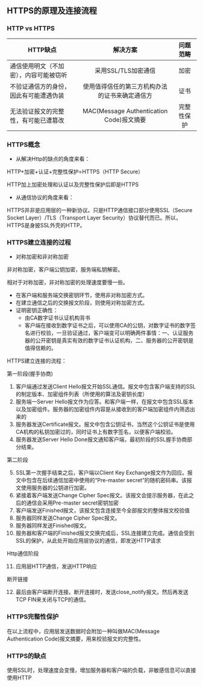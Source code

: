 ## HTTPS的原理及连接流程

### HTTP vs HTTPS
| HTTP缺点                               |                    解决方案                    |  问题范畴  |
| -------------------------------------- | :--------------------------------------------: | :--------: |
| 通信使用明文（不加密），内容可能被窃听 |              采用SSL/TLS加密通信               |    加密    |
| 不验证通信方的身份，因此有可能遭遇伪装 | 使用值得信任的第三方机构办法的证书来确定通信方 |    证书    |
| 无法验证报文的完整性，有可能已遭篡改   |    MAC(Message Authentication Code)报文摘要    | 完整性保护 |

### HTTPS概念

* 从解决Http的缺点的角度来看：

HTTP+加密+认证+完整性保护=HTTPS（HTTP Secure）

HTTP加上加密处理和认证以及完整性保护后即是HTTPS

* 从通信协议的角度来看：

HTTPS并非是应用层的一种新协议。只是HTTP通信接口部分使用SSL（Secure Socket Layer）/TLS（Transport Layer Security）协议替代而已。所以，HTTPS是身披SSL外壳的HTTP。

### HTTPS建立连接的过程

* 对称加密和非对称加密

非对称加密，客户端公钥加密，服务端私钥解密。

相对于对称加密，非对称加密的处理速度要慢一些。

* 在客户端和服务端交换密钥环节，使用非对称加密方式。
* 在建立通信之后的交换报文阶段，则使用对称加密方式。
* 证明密钥正确性：
  * 由CA数字证书认证机构背书
  * 客户端在接收到数字证书之后，可以使用CA的公钥，对数字证书的数字签名进行校验，一旦验证通过，客户端变可以明确两件事情：一、认证服务器的公开密钥是真实有效的数字证书认证机构，二、服务器的公开密钥是值得信赖的。

HTTPS建立连接的流程：

第一阶段(握手协商)

1. 客户端通过发送Client Hello报文开始SSL通信。报文中包含客户端支持的SSL的制定版本、加密组件列表（所使用的算法及密钥长度）
2. 服务端一Server Hello报文作为应答。和客户端一样，在报文中包含SSL版本以及加密组件。服务器的加密组件内容是从接收到的客户端加密组件内筛选出来的
3. 服务器发送Certificate报文。报文中包含公钥证书，当然这个公钥证书是使用CA机构的私钥加密过的，同时证书上有数字签名，以便客户端校验。
4. 服务器发送Server Hello Done报文通知客户端，最初阶段的SSL握手协商部分结束。

第二阶段

5. SSL第一次握手结束之后，客户端以Client Key Exchange报文作为回应。报文中包含在后续通信加密中使用的“Pre-master secret”的随机密码串。该报文使用服务器的公钥进行加密。
6. 紧接着客户端发送Change Cipher Spec报文。该报文会提示服务器，在此之后的通信会采用Pre-master secret密钥加密
7. 客户端发送Finished报文，该报文包含连接至今全部报文的整体报文校验值
8. 服务器同样发送Change Cipher Spec报文。
9. 服务器同样发送Finished报文。
10. 服务器和客户端的Finished报文交换完成后，SSL连接建立完成。通信会受到SSL的保护，从此处开始应用层协议的通信，即发送HTTP请求

Http通信阶段

11. 应用层HTTP通信，发送HTTP响应

断开链接

12. 最后由客户端断开连接。断开连接时，发送close_notify报文。然后再发送TCP FIN来关闭与TCP的通信。

### HTTPS完整性保护

在以上流程中，应用层发送数据时会附加一种叫做MAC(Message Authentication Code)报文摘要，用来校验报文的完整性。

### HTTPS的缺点

使用SSL时，处理速度会变慢，增加服务器和客户端的负载，非敏感信息可以直接使用HTTP


